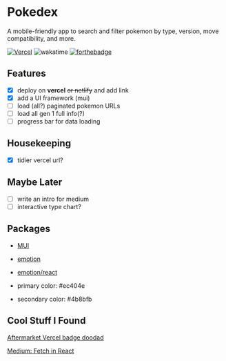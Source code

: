 # Pokedex

A mobile-friendly app to search and filter pokemon by type, version, move compatibility, and more.

[![Vercel](https://vercelbadge.vercel.app/api/suzannecabral/pokedex?style=for-the-badge)](https://another-pokedex.vercel.app/)
![wakatime](https://wakatime.com/badge/user/4fe5a8ac-3a9c-433a-8645-149afb4dcfa1/project/175004d0-22aa-4124-8f23-9d9539339946.svg?style=for-the-badge)
[![forthebadge](https://forthebadge.com/images/badges/built-with-love.svg)](https://forthebadge.com)

## Features

- [x] deploy on **vercel** ~~or netlify~~ and add link
- [x] add a UI framework (mui)
- [ ] load (all?) paginated pokemon URLs
- [ ] load all gen 1 full info(?)
- [ ] progress bar for data loading

## Housekeeping

- [x] tidier vercel url?

## Maybe Later

- [ ] write an intro for medium
- [ ] interactive type chart?

## Packages

- [MUI](https://mui.com/)
- [emotion](https://emotion.sh/docs/introduction)
- [emotion/react](https://emotion.sh/docs/@emotion/react)

- primary color: #ec404e
- secondary color: #4b8bfb

## Cool Stuff I Found

[Aftermarket Vercel badge doodad](https://github.com/datejer/vercel-badge)

[Medium: Fetch in React](https://www.robinwieruch.de/react-fetching-data/)
